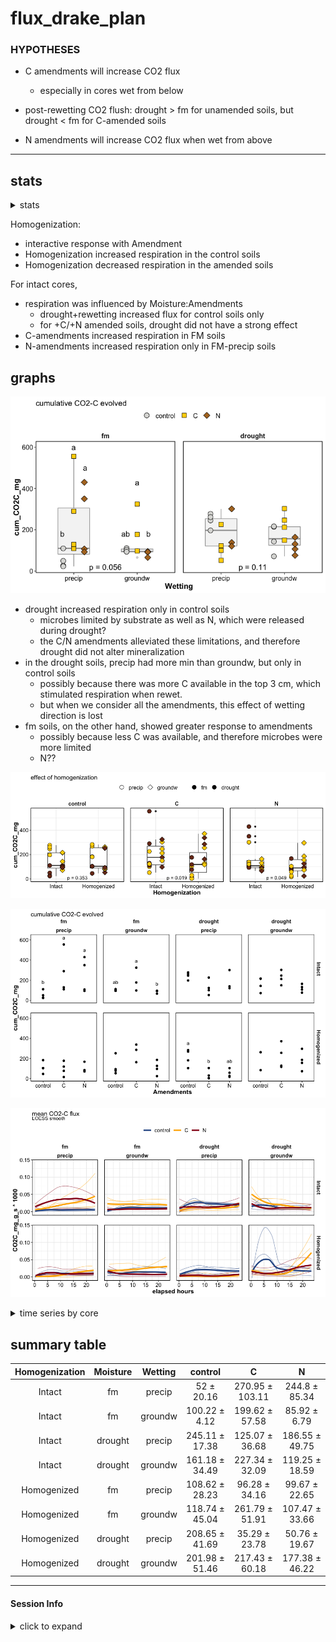 flux\_drake\_plan
================

### HYPOTHESES

  - C amendments will increase CO2 flux
    
      - especially in cores wet from below

  - post-rewetting CO2 flush: drought \> fm for unamended soils, but
    drought \< fm for C-amended soils

  - N amendments will increase CO2 flux when wet from above

-----

## stats

<details>

<summary>stats</summary>

intact cores

    #> Anova Table (Type III tests)
    #> 
    #> Response: log(cum_CO2C_mg)
    #>                     Sum Sq Df  F value    Pr(>F)    
    #> (Intercept)         79.287  1 241.6145 < 2.2e-16 ***
    #> Moisture             3.510  1  10.6970  0.002369 ** 
    #> Amendments           4.212  2   6.4184  0.004131 ** 
    #> Wetting              0.119  1   0.3618  0.551283    
    #> Moisture:Amendments  3.729  2   5.6818  0.007169 ** 
    #> Moisture:Wetting     0.005  1   0.0152  0.902494    
    #> Amendments:Wetting   1.895  2   2.8874  0.068706 .  
    #> Residuals           11.814 36                       
    #> ---
    #> Signif. codes:  0 '***' 0.001 '**' 0.01 '*' 0.05 '.' 0.1 ' ' 1

homogenized cores

    #> Anova Table (Type III tests)
    #> 
    #> Response: log(cum_CO2C_mg)
    #>                      Sum Sq Df  F value    Pr(>F)    
    #> (Intercept)         109.678  1 158.7171 9.264e-15 ***
    #> Moisture              0.140  1   0.2022  0.655667    
    #> Amendments            1.197  2   0.8662  0.429114    
    #> Wetting               0.598  1   0.8655  0.358398    
    #> Moisture:Amendments   4.970  2   3.5958  0.037692 *  
    #> Moisture:Wetting      2.431  1   3.5182  0.068825 .  
    #> Amendments:Wetting    7.521  2   5.4416  0.008613 ** 
    #> Residuals            24.877 36                       
    #> ---
    #> Signif. codes:  0 '***' 0.001 '**' 0.01 '*' 0.05 '.' 0.1 ' ' 1

intact cores: interaction of Amendments and Moisture
![](markdown/flux/flux_interx_plot-1.png)<!-- -->

</details>

Homogenization:

  - interactive response with Amendment  
  - Homogenization increased respiration in the control soils  
  - Homogenization decreased respiration in the amended soils

For intact cores,

  - respiration was influenced by Moisture:Amendments
      - drought+rewetting increased flux for control soils only
      - for +C/+N amended soils, drought did not have a strong effect
  - C-amendments increased respiration in FM soils  
  - N-amendments increased respiration only in FM-precip soils

## graphs

![](markdown/flux/cum_flux_boxplot-1.png)<!-- -->

  - drought increased respiration only in control soils
      - microbes limited by substrate as well as N, which were released
        during drought?
      - the C/N amendments alleviated these limitations, and therefore
        drought did not alter mineralization
  - in the drought soils, precip had more min than groundw, but only in
    control soils
      - possibly because there was more C available in the top 3 cm,
        which stimulated respiration when rewet.
      - but when we consider all the amendments, this effect of wetting
        direction is lost
  - fm soils, on the other hand, showed greater response to amendments
      - possibly because less C was available, and therefore microbes
        were more limited
      - N??

![](markdown/flux/cum_flux_homo-1.png)<!-- -->

![](markdown/flux/cum_flux_ggplot-1.png)<!-- -->

![](markdown/flux/meanflux_ts-1.png)<!-- -->

<details>

<summary>time series by core</summary>

![](markdown/flux/corewise_flux-1.png)<!-- -->![](markdown/flux/corewise_flux-2.png)<!-- -->

</details>

## summary table

| Homogenization | Moisture | Wetting |    control     |        C        |       N        |
| :------------: | :------: | :-----: | :------------: | :-------------: | :------------: |
|     Intact     |    fm    | precip  |   52 ± 20.16   | 270.95 ± 103.11 | 244.8 ± 85.34  |
|     Intact     |    fm    | groundw | 100.22 ± 4.12  | 199.62 ± 57.58  |  85.92 ± 6.79  |
|     Intact     | drought  | precip  | 245.11 ± 17.38 | 125.07 ± 36.68  | 186.55 ± 49.75 |
|     Intact     | drought  | groundw | 161.18 ± 34.49 | 227.34 ± 32.09  | 119.25 ± 18.59 |
|  Homogenized   |    fm    | precip  | 108.62 ± 28.23 |  96.28 ± 34.16  | 99.67 ± 22.65  |
|  Homogenized   |    fm    | groundw | 118.74 ± 45.04 | 261.79 ± 51.91  | 107.47 ± 33.66 |
|  Homogenized   | drought  | precip  | 208.65 ± 41.69 |  35.29 ± 23.78  | 50.76 ± 19.67  |
|  Homogenized   | drought  | groundw | 201.98 ± 51.46 | 217.43 ± 60.18  | 177.38 ± 46.22 |

-----

#### Session Info

<details>

<summary>click to expand</summary>

Date run: 2020-08-15

    #> R version 4.0.2 (2020-06-22)
    #> Platform: x86_64-apple-darwin17.0 (64-bit)
    #> Running under: macOS Catalina 10.15.6
    #> 
    #> Matrix products: default
    #> BLAS:   /System/Library/Frameworks/Accelerate.framework/Versions/A/Frameworks/vecLib.framework/Versions/A/libBLAS.dylib
    #> LAPACK: /Library/Frameworks/R.framework/Versions/4.0/Resources/lib/libRlapack.dylib
    #> 
    #> locale:
    #> [1] en_US.UTF-8/en_US.UTF-8/en_US.UTF-8/C/en_US.UTF-8/en_US.UTF-8
    #> 
    #> attached base packages:
    #> [1] stats     graphics  grDevices utils     datasets  methods  
    #> [7] base     
    #> 
    #> other attached packages:
    #>  [1] lme4_1.1-23     Matrix_1.2-18   drake_7.12.4    ggbiplot_0.55  
    #>  [5] PNWColors_0.1.0 forcats_0.5.0   stringr_1.4.0   dplyr_1.0.1    
    #>  [9] purrr_0.3.4     readr_1.3.1     tidyr_1.1.1     tibble_3.0.3   
    #> [13] ggplot2_3.3.2   tidyverse_1.3.0
    #> 
    #> loaded via a namespace (and not attached):
    #>  [1] minqa_1.2.4        colorspace_1.4-1   ellipsis_0.3.1    
    #>  [4] rio_0.5.16         fs_1.5.0           rstudioapi_0.11   
    #>  [7] farver_2.0.3       soilpalettes_0.1.0 fansi_0.4.1       
    #> [10] lubridate_1.7.9    xml2_1.3.2         splines_4.0.2     
    #> [13] knitr_1.29         jsonlite_1.7.0     nloptr_1.2.2.2    
    #> [16] broom_0.7.0        cluster_2.1.0      dbplyr_1.4.4      
    #> [19] shiny_1.5.0        compiler_4.0.2     httr_1.4.2        
    #> [22] backports_1.1.8    assertthat_0.2.1   fastmap_1.0.1     
    #> [25] cli_2.0.2          later_1.1.0.1      htmltools_0.5.0   
    #> [28] prettyunits_1.1.1  tools_4.0.2        igraph_1.2.5      
    #> [31] gtable_0.3.0       agricolae_1.3-3    glue_1.4.1        
    #> [34] tinytex_0.25       Rcpp_1.0.5         carData_3.0-4     
    #> [37] cellranger_1.1.0   vctrs_0.3.2        nlme_3.1-148      
    #> [40] xfun_0.16          openxlsx_4.1.5     rvest_0.3.6       
    #> [43] mime_0.9           miniUI_0.1.1.1     lifecycle_0.2.0   
    #> [46] statmod_1.4.34     MASS_7.3-51.6      scales_1.1.1      
    #> [49] hms_0.5.3          promises_1.1.1     parallel_4.0.2    
    #> [52] yaml_2.2.1         curl_4.3           labelled_2.5.0    
    #> [55] stringi_1.4.6      highr_0.8          klaR_0.6-15       
    #> [58] AlgDesign_1.2.0    filelock_1.0.2     boot_1.3-25       
    #> [61] zip_2.1.0          storr_1.2.1        rlang_0.4.7       
    #> [64] pkgconfig_2.0.3    evaluate_0.14      lattice_0.20-41   
    #> [67] labeling_0.3       tidyselect_1.1.0   plyr_1.8.6        
    #> [70] magrittr_1.5       R6_2.4.1           generics_0.0.2    
    #> [73] base64url_1.4      combinat_0.0-8     txtq_0.2.3        
    #> [76] DBI_1.1.0          mgcv_1.8-31        pillar_1.4.6      
    #> [79] haven_2.3.1        foreign_0.8-80     withr_2.2.0       
    #> [82] abind_1.4-5        modelr_0.1.8       crayon_1.3.4      
    #> [85] car_3.0-9          questionr_0.7.1    rmarkdown_2.3     
    #> [88] progress_1.2.2     grid_4.0.2         readxl_1.3.1      
    #> [91] data.table_1.13.0  blob_1.2.1         reprex_0.3.0      
    #> [94] digest_0.6.25      xtable_1.8-4       httpuv_1.5.4      
    #> [97] munsell_0.5.0

</details>
